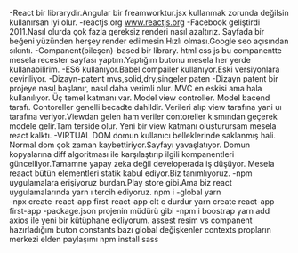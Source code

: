 -React bir librarydir.Angular bir freamworktur.jsx kullanmak zorunda değilsin kullanırsan iyi olur.
-reactjs.org  www.reactjs.org
-Facebook geliştirdi 2011.Nasıl olurda çok fazla gereksiz renderi nasıl azaltırız. Sayfada bir beğeni yüzünden herşey render edilmesin.Hızlı olması.Google seo açısından sıkıntı.
-Companent(bileşen)-based bir library. html css js bu companentte mesela recester sayfası yaptım.Yaptığım butonu mesela her yerde kullanabilirim.
-ES6 kullanıyor.Babel compailer kullanıyor.Eski versiyonlara çeviriliyor.
-Dizayn-patent mvs,solid,dry,singeler paten
-Dizayn patent bir projeye nasıl başlanır, nasıl daha verimli olur. MVC en eskisi ama hala kullanılıyor. Üç temel katmanı var. Model view controller. Model bacend tarafı. Contoreller genelli becadte dahildir. Verileri alıp view tarafına yani uı tarafına veriyor.Viewdan gelen ham veriler contoreller kısmından geçerek modele gelir.Tam terside olur. Yeni bir view katmanı oluşturursam mesela react kalktı.
-VIRTUAL DOM domun kullanıcı belleklerinde saklanmış hali. Normal dom çok zaman kaybettiriyor.Sayfayı yavaşlatıyor. Domun kopyalarına diff algoritması ile karşılaştırıp ilgili kompanentleri güncelliyor.Tamamne yapay zeka değil developerada iş düşüyor. Mesela reaact bütün elementleri statik kabul ediyor.Biz tanımlıyoruz.
-npm uygulamalara erişiyoruz burdan.Play store gibi.Ama biz react uygulamalarında yarn ı tercih ediyoruz. npm i -global yarn   
-npx create-react-app first-react-app     clt c durdur
yarn create react-app first-app
-package.json projenin müdürü gibi
-npm i boostrap yarn add axios ile yeni bir kütüphane ekliyorum.
assest resim vs
companent hazırladığım buton
constants bazı global değişkenler
contexts propların merkezi elden paylaşımı
npm install sass